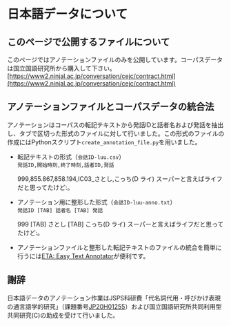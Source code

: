 # 日本語データについて

## このページで公開するファイルについて
このページではアノテーションファイルのみを公開しています。コーパスデータは国立国語研究所から購入して下さい。[https://www2.ninjal.ac.jp/conversation/cejc/contract.html](https://www2.ninjal.ac.jp/conversation/cejc/contract.html)

## アノテーションファイルとコーパスデータの統合法
アノテーションはコーパスの転記テキストから発話IDと話者名および発話を抽出し、タブで区切った形式のファイルに対して行いました。この形式のファイルの作成にはPythonスクリプト`create_annotation_file.py`を用いました。

- 転記テキストの形式（`会話ID-luu.csv`）  
`発話ID,開始時刻,終了時刻,話者ID,発話`

    999,855.867,858.194,IC03_さとし,こっち(D ライ) スーパーと言えばライフだと思ってたけど:。

- アノテーション用に整形した形式（`会話ID-luu-anno.txt`）  
`発話ID [TAB] 話者名 [TAB] 発話`

    999 [TAB] さとし [TAB] こっち(D ライ) スーパーと言えばライフだと思ってたけど:。

- アノテーションファイルと整形した転記テキストのファイルの統合を簡単に行うには[ETA: Easy Text Annotator](https://github.com/matbahasa/ETA)が便利です。

## 謝辞
日本語データのアノテーション作業はJSPS科研費「代名詞代用・呼びかけ表現の通言語学的研究」（課題番号[JP20H01255](https://kaken.nii.ac.jp/ja/grant/KAKENHI-PROJECT-20H01255/)）および国立国語研究所共同利用型共同研究(C)の助成を受けて行いました。
